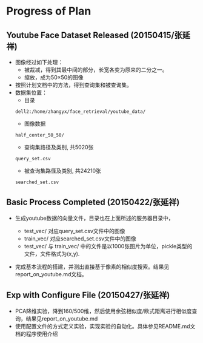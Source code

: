 # Progress of Plan

## Youtube Face Dataset Released (20150415/张延祥)

- 图像经过如下处理：
	- 被裁减，得到其最中间的部分，长宽各变为原来的二分之一。
	- 缩放，成为50×50的图像
- 按照计划文档中的方法，得到查询集和被查询集。
- 数据集位置：
	- 目录
	```
	dell2:/home/zhangyx/face_retrieval/youtube_data/
	```
	- 图像数据
	```
	half_center_50_50/
	```
	- 查询集路径及类别, 共5020张
	```
	query_set.csv
	```
	- 被查询集路径及类别, 共24210张
	```
	searched_set.csv
	```

## Basic Process Completed (20150422/张延祥)

- 生成youtube数据的向量文件，目录也在上面所述的服务器目录中，
	- test_vec/ 对应query_set.csv文件中的图像
	- train_vec/ 对应searched_set.csv文件中的图像
	- test_vec/ 与 train_vec/ 中的文件是以1000张图片为单位，pickle类型的文件，文件格式为(x,y).

- 完成基本流程的搭建，并测出直接基于像素的相似度搜索。结果见report_on_youtube.md文档。

## Exp with Configure File (20150427/张延祥) 

- PCA降维实验，降到160/500维，然后使用余弦相似度/欧式距离进行相似度查询，结果见report_on_youtube.md
- 使用配置文件的方式定义实验，实现实验的自动化。具体参见README.md文档的程序使用介绍


